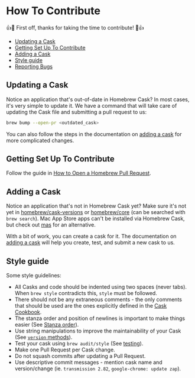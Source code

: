 # How To Contribute

:+1::tada: First off, thanks for taking the time to contribute! :tada::+1:

* [Updating a Cask](#updating-a-cask)
* [Getting Set Up To Contribute](#getting-set-up-to-contribute)
* [Adding a Cask](#adding-a-cask)
* [Style guide](#style-guide)
* [Reporting Bugs](README.md#reporting-bugs)


## Updating a Cask

Notice an application that's out-of-date in Homebrew Cask? In most cases, it's very simple to update it. We have a command that will take care of updating the Cask file and submitting a pull request to us:

```bash
brew bump --open-pr <outdated_cask>
```

You can also follow the steps in the documentation on [adding a cask](https://docs.brew.sh/Adding-Software-to-Homebrew#casks) for more complicated changes.

## Getting Set Up To Contribute

Follow the guide in [How to Open a Homebrew Pull Request](https://docs.brew.sh/How-To-Open-a-Homebrew-Pull-Request#cask-related-pull-request).

## Adding a Cask

Notice an application that's not in Homebrew Cask yet? Make sure it's not yet in [homebrew/cask-versions](https://github.com/Homebrew/homebrew-cask-versions) or [homebrew/core](https://github.com/Homebrew/homebrew-core) (can be searched with `brew search`). Mac App Store apps can't be installed via Homebrew Cask, but check out [mas](https://github.com/mas-cli/mas) for an alternative.

With a bit of work, you can create a cask for it. The documentation on [adding a cask](https://docs.brew.sh/Adding-Software-to-Homebrew#casks) will help you create, test, and submit a new cask to us.

## Style guide

Some style guidelines:

* All Casks and code should be indented using two spaces (never tabs). When `brew style` contradicts this, `style` must be followed.
* There should not be any extraneous comments - the only comments that should be used are the ones explicitly defined in the [Cask Cookbook](https://docs.brew.sh/Cask-Cookbook).
* The stanza order and position of newlines is important to make things easier (See [Stanza order](https://docs.brew.sh/Cask-Cookbook#stanza-order)).
* Use string manipulations to improve the maintainability of your Cask (See [`version` methods](https://docs.brew.sh/Cask-Cookbook#version-methods)).
* Test your cask using `brew audit/style` (See [testing](https://docs.brew.sh/Adding-Software-to-Homebrew#testing-your-new-cask)).
* Make one Pull Request per Cask change.
* Do not squash commits after updating a Pull Request.
* Use descriptive commit messages - mention cask name and version/change (ie. `transmission 2.82`, `google-chrome: update zap`).
